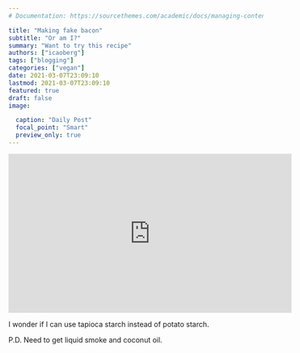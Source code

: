 ```yaml
---
# Documentation: https://sourcethemes.com/academic/docs/managing-content/

title: "Making fake bacon"
subtitle: "Or am I?"
summary: "Want to try this recipe"
authors: ["icaoberg"]
tags: ["blogging"]
categories: ["vegan"]
date: 2021-03-07T23:09:10
lastmod: 2021-03-07T23:09:10
featured: true
draft: false
image:

  caption: "Daily Post"
  focal_point: "Smart"
  preview_only: true
---
```


<iframe width="560" height="315" src="https://www.youtube.com/embed/G8hLqxpFxws" frameborder="0" allow="accelerometer; autoplay; clipboard-write; encrypted-media; gyroscope; picture-in-picture" allowfullscreen></iframe>

I wonder if I can use tapioca starch instead of potato starch.

P.D. Need to get liquid smoke and coconut oil.
